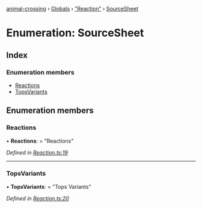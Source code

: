 [animal-crossing](../README.md) › [Globals](../globals.md) › ["Reaction"](../modules/_reaction_.md) › [SourceSheet](_reaction_.sourcesheet.md)

# Enumeration: SourceSheet

## Index

### Enumeration members

* [Reactions](_reaction_.sourcesheet.md#reactions)
* [TopsVariants](_reaction_.sourcesheet.md#topsvariants)

## Enumeration members

###  Reactions

• **Reactions**: = "Reactions"

*Defined in [Reaction.ts:19](https://github.com/Norviah/animal-crossing/blob/2c80bbc/module/types/Reaction.ts#L19)*

___

###  TopsVariants

• **TopsVariants**: = "Tops Variants"

*Defined in [Reaction.ts:20](https://github.com/Norviah/animal-crossing/blob/2c80bbc/module/types/Reaction.ts#L20)*
